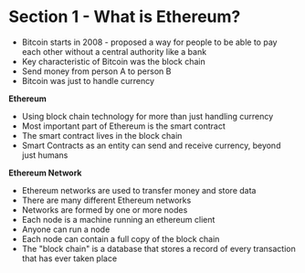 # Section 1 - What is Ethereum?

* Bitcoin starts in 2008 - proposed a way for people to be able to pay each other without a central authority like a bank
* Key characteristic of Bitcoin was the block chain
* Send money from person A to person B
* Bitcoin was just to handle currency

__Ethereum__

* Using block chain technology for more than just handling currency
* Most important part of Ethereum is the smart contract
* The smart contract lives in the block chain
* Smart Contracts as an entity can send and receive currency, beyond just humans

__Ethereum Network__

* Ethereum networks are used to transfer money and store data
* There are many different Ethereum networks
* Networks are formed by one or more nodes
* Each node is a machine running an ethereum client
* Anyone can run a node
* Each node can contain a full copy of the block chain
* The "block chain" is a database that stores a record of every transaction that has ever taken place
